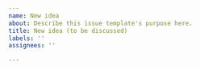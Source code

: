 ```yaml
---
name: New idea
about: Describe this issue template's purpose here.
title: New idea (to be discussed)
labels: ''
assignees: ''

---
```


<!-- Add your idea here... -->
